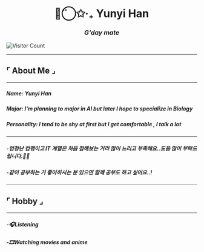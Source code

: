 


<h1 align="center">◡̈⃝✩‧₊ Yunyi Han </h1>
<h3 align="center"><i>G'day mate</i></h3>

![Visitor Count](https://visitor-badge.laobi.icu/badge?page_id=yunyiverse0.yunyiverse0)

---

## ⌜ About Me ⌟

<hr style="border: 0; border-top: 0.1px solid #ccc;" />

##### Name: Yunyi Han
##### Major: I'm planning to major in AI but later I hope to specialize in Biology
##### Personality: I tend to be shy at first but I get comfortable , I talk a lot

<hr style="border: 0; border-top: 0.1px solid #ccc;" />

##### -엄청난 컴맹이고 IT 계열은 처음 접해보는 거라 많이 느리고 부족해요..도움 많이 부탁드립니다.🙇‍♀
##### -같이 공부하는 거 좋아하시는 분 있으면 함께 공부도 하고 싶어요..!


---

## ⌜ Hobby ⌟

<hr style="border: 0; border-top: 0.1px solid #ccc;" />

##### -🎧Listening
##### -🎞️Watching movies and anime








